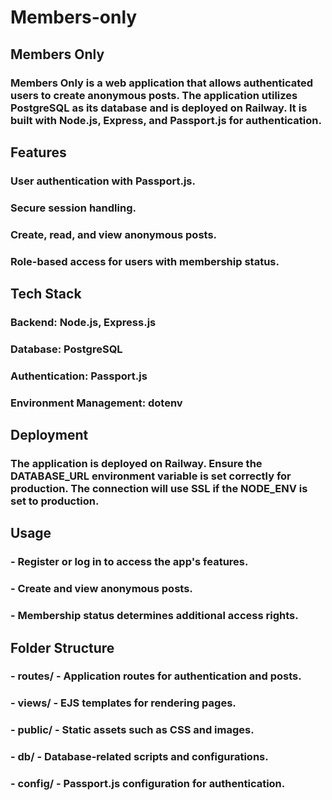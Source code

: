# Members-only
## Members Only
### Members Only is a web application that allows authenticated users to create anonymous posts. The application utilizes PostgreSQL as its database and is deployed on Railway. It is built with Node.js, Express, and Passport.js for authentication.

## Features

### User authentication with Passport.js.

### Secure session handling.

### Create, read, and view anonymous posts.

### Role-based access for users with membership status.

## Tech Stack

### Backend: Node.js, Express.js

### Database: PostgreSQL

### Authentication: Passport.js

### Environment Management: dotenv

## Deployment
### The application is deployed on Railway. Ensure the DATABASE_URL environment variable is set correctly for production. The connection will use SSL if the NODE_ENV is set to production.
## Usage
### - Register or log in to access the app's features.
### - Create and view anonymous posts.
### - Membership status determines additional access rights.
## Folder Structure
### - routes/ - Application routes for authentication and posts.
### - views/ - EJS templates for rendering pages.
### - public/ - Static assets such as CSS and images.
### - db/ - Database-related scripts and configurations.
### - config/ - Passport.js configuration for authentication.
